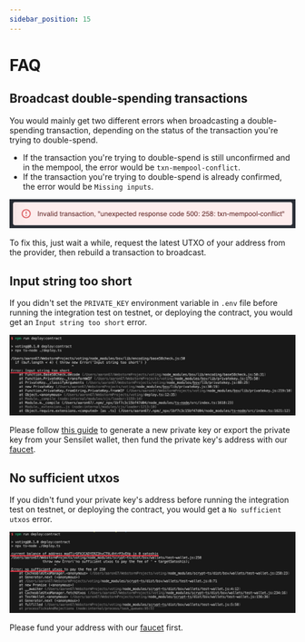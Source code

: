 ```yaml
---
sidebar_position: 15
---
```


# FAQ

## Broadcast double-spending transactions

You would mainly get two different errors when broadcasting a double-spending transaction, depending on the status of the transaction you're trying to double-spend.

- If the transaction you're trying to double-spend is still unconfirmed and in the mempool, the error would be `txn-mempool-conflict`.
- If the transaction you're trying to double-spend is already confirmed, the error would be `Missing inputs`.

![](../static/img/txn-mempool-conflict.png)

To fix this, just wait a while, request the latest UTXO of your address from the provider, then rebuild a transaction to broadcast.

## Input string too short

If you didn't set the `PRIVATE_KEY` environment variable in `.env` file before running the integration test on testnet, or deploying the contract, you would get an `Input string too short` error.

![](../static/img/no-private-key.png)

Please follow [this guide](./how-to-deploy-and-call-a-contract/faucet.md) to generate a new private key or export the private key from your Sensilet wallet, then fund the private key's address with our [faucet](https://scrypt.io/faucet/).

## No sufficient utxos

If you didn't fund your private key's address before running the integration test on testnet, or deploying the contract, you would get a `No sufficient utxos` error.

![](../static/img/insufficient-balance.png)

Please fund your address with our [faucet](https://scrypt.io/faucet/) first.

